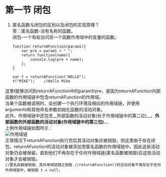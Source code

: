 # 第一节 闭包
1. 匿名函数与闭包的区别以及闭包的实现原理？  
  答：匿名函数-没有名称的函数。  
  闭包-一个有权访问另一个函数作用域中的变量的函数。  
    ```
    function returnAFunction(param1){
        var pre = param1 + " ";
        return function(name){
            console.log(pre + name);
        };
    }
    
    var t = returnAFunction("HELLO");
    t("MIKE");    //Hello Mike
    ```  
  这里t能够访问到returnAFunction中的param1/pre，是因为returnAFunction内部函数的作用域链中包含returnAFunction的作用域。  
  当某个函数被调用时，会创建一个执行环境及相应的作用域链，并使用arguments和其他命名参数初始化函数的活动对象。  
  此外，作用域链中还包含__外部函数的活动对象(处于作用域链中的第二位)__、__外部函数的外部函数的活动对象(作用域链中的第三位)...__  
  上例作用域链如图所示：  
  ![作用域链](../../res/pic/7_1_1.jpg)  
  正常情况下returnAFunction执行完后其活动对象应被销毁，但这里由于存在闭包，returnAFunction的活动对象被添加至匿名函数的作用域链中，因此这些活动对象仍会被保留。直到他们不再存在于任何作用域链(匿名函数被销毁)后这些活动对象才会被销毁。  
    ```
    //匿名函数被销毁，其作用域链随之销毁
    //returnAFunction()的活动对象不再存在于任何作用域链中，被销毁
    t = null;   
    ```  